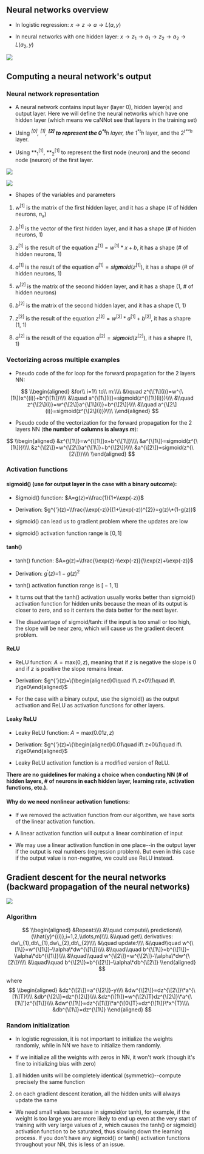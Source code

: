 Neural networks overview
------------------------

-   In logistic regression: *x* → *z* → *a* → *L*(*a*, *y*)

-   In neural networks with one hidden layer:
    *x* → *z*<sub>1</sub> → *a*<sub>1</sub> → *z*<sub>2</sub> → *a*<sub>2</sub> → *L*(*a*<sub>2</sub>, *y*)

 ![](https://github.com/Veronica0206/Coursera_deep-learning/blob/master/Course1/screenshot/7.PNG)

Computing a neural network's output
-----------------------------------

### Neural network representation

-   A neural network contains input layer (layer 0), hidden layer(s) and
    output layer. Here we will define the neural networks which have one
    hidden layer (which means we caNNot see that layers in the training
    set)

-   Using **<sup>\[0\]</sup>, **<sup>\[1\]</sup>, **<sup>\[2\]</sup> to
    represent the 0<sup>*t**h*</sup> layer, the 1<sup>*t**h*</sup>
    layer, and the 2<sup>*t**h*</sup> layer.

-   Using **<sub>1</sub><sup>\[1\]</sup>, **<sub>2</sub><sup>\[1\]</sup>
    to represent the first node (neuron) and the second node (neuron) of
    the first layer.

 ![](https://github.com/Veronica0206/Coursera_deep-learning/blob/master/Course1/screenshot/8.PNG)

 ![](https://github.com/Veronica0206/Coursera_deep-learning/blob/master/Course1/screenshot/9.PNG)


-   Shapes of the variables and parameters

1.  *w*<sup>\[1\]</sup> is the matrix of the first hidden layer, and it
    has a shape (\# of hidden neurons, *n*<sub>*x*</sub>)

2.  *b*<sup>\[1\]</sup> is the vector of the first hidden layer, and it
    has a shape (\# of hidden neurons, 1)

3.  *z*<sup>\[1\]</sup> is the result of the equation
    *z*<sup>\[1\]</sup> = *w*<sup>\[1\]</sup> \* *x* + *b*, it has a
    shape (\# of hidden neurons, 1)

4.  *a*<sup>\[1\]</sup> is the result of the equation
    *a*<sup>\[1\]</sup> = *s**i**g**m**o**i**d*(*z*<sup>\[1\]</sup>), it
    has a shape (\# of hidden neurons, 1)

5.  *w*<sup>\[2\]</sup> is the matrix of the second hidden layer, and it
    has a shape (1, \# of hidden neurons)

6.  *b*<sup>\[2\]</sup> is the matrix of the second hidden layer, and it
    has a shape (1, 1)

7.  *z*<sup>\[2\]</sup> is the result of the equation
    *z*<sup>\[2\]</sup> = *w*<sup>\[2\]</sup> \* *a*<sup>\[1\]</sup> + *b*<sup>\[2\]</sup>,
    it has a shapre (1, 1)

8.  *a*<sup>\[2\]</sup> is the result of the equation
    *a*<sup>\[2\]</sup> = *s**i**g**m**o**i**d*(*z*<sup>\[2\]</sup>), it
    has a shapre (1, 1)

### Vectorizing across multiple examples

-   Pseudo code of the for loop for the forward propagation for the 2
    layers NN:

$$
\\begin{aligned}
&for\\ i=1\\ to\\ m:\\\\
&\\quad z^{\[1\](i)}=w^{\[1\]}x^{(i)}+b^{\[1\]}\\\\
&\\quad a^{\[1\](i)}=sigmoid(z^{\[1\](i)})\\\\
&\\quad z^{\[2\](i)}=w^{\[2\]}a^{\[1\](i)}+b^{\[2\]}\\\\
&\\quad a^{\[2\](i)}=sigmoid(z^{\[2\](i)})\\\\
\\end{aligned}
$$

-   Pseudo code of the vectorization for the forward propagation for the
    2 layers NN (**the number of columns is always *m***):

$$
\\begin{aligned}
&z^{\[1\]}=w^{\[1\]}x+b^{\[1\]}\\\\
&a^{\[1\]}=sigmoid(z^{\[1\]})\\\\
&z^{\[2\]}=w^{\[2\]}a^{\[1\]}+b^{\[2\]}\\\\
&a^{\[2\]}=sigmoid(z^{\[2\]})\\\\
\\end{aligned}
$$

### Activation functions

#### sigmoid() (use for output layer in the case with a binary outcome):

-   Sigmoid() function: $A=g(z)=\\frac{1}{1+\\exp(-z)}$

-   Derivation:
    $g^{'}(z)=\\frac{\\exp(-z)}{(1+\\exp(-z))^{2}}=g(z)\*(1-g(z))$

-   sigmoid() can lead us to gradient problem where the updates are low

-   sigmoid() activation function range is \[0, 1\]

#### tanh()

-   tanh() function:
    $A=g(z)=\\frac{\\exp(z)-\\exp(-z)}{\\exp(z)+\\exp(-z)}$

-   Derivation: *g*<sup>′</sup>(*z*)=1 − *g*(*z*)<sup>2</sup>

-   tanh() activation function range is \[ − 1, 1\]

-   It turns out that the tanh() activation usually works better than
    sigmoid() activation function for hidden units because the mean of
    its output is closer to zero, and so it centers the data better for
    the next layer.

-   The disadvantage of sigmoid/tanh: if the input is too small or too
    high, the slope will be near zero, which will cause us the gradient
    decent problem.

#### ReLU

-   ReLU function: *A* = max(0, *z*), meaning that if *z* is negative
    the slope is 0 and if *z* is positive the slope remains linear.

-   Derivation:
    $g^{'}(z)=\\{\\begin{aligned}0\\quad if\\ z&lt;0\\\\1\\quad if\\ z\\ge0\\end{aligned}$

-   For the case with a binary output, use the sigmoid() as the output
    activation and ReLU as activation functions for other layers.

#### Leaky ReLU

-   Leaky ReLU function: *A* = max(0.01*z*, *z*)

-   Derivation:
    $g^{'}(z)=\\{\\begin{aligned}0.01\\quad if\\ z&lt;0\\\\1\\quad if\\ z\\ge0\\end{aligned}$

-   Leaky ReLU activation function is a modified version of ReLU.

**There are no guidelines for making a choice when conducting NN (\# of
hidden layers, \# of neurons in each hidden layer, learning rate,
activation functions, etc.).**

#### Why do we need nonlinear activation functions:

-   If we removed the activation function from our algorithm, we have
    sorts of the linear activation function.

-   A linear activation function will output a linear combination of
    input

-   We may use a linear activation function in one place--in the output
    layer if the output is real numbers (regression problem). But even
    in this case if the output value is non-negative, we could use ReLU
    instead.

Gradient descent for the neural networks (backward propagation of the neural networks)
--------------------------------------------------------------------------------------

 ![](https://github.com/Veronica0206/Coursera_deep-learning/blob/master/Course1/screenshot/10.PNG)


### Algorithm

$$
\\begin{aligned}
&Repeat:\\\\
&\\quad compute\\ predictions\\ (\\hat{y}^{(i)},i=1,2,\\dots,m)\\\\
&\\quad get\\ derivatives: dw\_{1},db\_{1},dw\_{2},db\_{2}\\\\
&\\quad update:\\\\
&\\quad\\quad w^{\[1\]}=w^{\[1\]}-\\alpha\*dw^{\[1\]}\\\\
&\\quad\\quad b^{\[1\]}=b^{\[1\]}-\\alpha\*db^{\[1\]}\\\\
&\\quad\\quad w^{\[2\]}=w^{\[2\]}-\\alpha\*dw^{\[2\]}\\\\
&\\quad\\quad b^{\[2\]}=b^{\[2\]}-\\alpha\*db^{\[2\]}
\\end{aligned}
$$

where
$$
\\begin{aligned}
&dz^{\[2\]}=a^{\[2\]}-y\\\\
&dw^{\[2\]}=dz^{\[2\]}\*a^{\[1\]T}\\\\
&db^{\[2\]}=dz^{\[2\]}\\\\
&dz^{\[1\]}=w^{\[2\]T}dz^{\[2\]}\*a^{\[1\]'}z^{\[1\]}\\\\
&dw^{\[1\]}=dz^{\[1\]}\*a^{\[0\]T}=dz^{\[1\]}\*x^{T}\\\\
&db^{\[1\]}=dz^{\[1\]}
\\end{aligned}
$$

### Random initialization

-   In logistic regression, it is not important to initialize the
    weights randomly, while in NN we have to initialize them randomly.

-   If we initialize all the weights with zeros in NN, it won't work
    (though it's fine to initializing bias with zero)

1.  all hidden units will be completely identical (symmetric)--compute
    precisely the same function

2.  on each gradient descent iteration, all the hidden units will always
    update the same

-   We need small values because in sigmoid(or tanh), for example, if
    the weight is too large you are more likely to end up even at the
    very start of training with very large values of *z*, which causes
    the tanh() or sigmoid() activation function to be saturated, thus
    slowing down the learning process. If you don't have any sigmoid()
    or tanh() activation functions throughout your NN, this is less of
    an issue.
